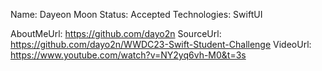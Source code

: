 Name: Dayeon Moon
Status: Accepted
Technologies: SwiftUI

AboutMeUrl: https://github.com/dayo2n
SourceUrl: https://github.com/dayo2n/WWDC23-Swift-Student-Challenge
VideoUrl: https://www.youtube.com/watch?v=NY2yq6vh-M0&t=3s

<!---
EXAMPLE
Name: John Appleseed
Status: Submitted <or> Winner <or> Distinguished <or> Rejected
Technologies: SwiftUI, RealityKit, CoreGraphic

AboutMeUrl: https://linkedin.com/in/johnappleseed
SourceUrl: https://github.com/johnappleseed/wwdc2025
VideoUrl: https://youtu.be/ABCDE123456
-->
